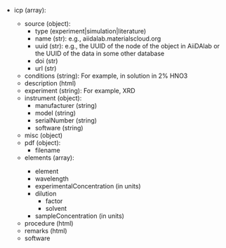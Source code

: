 - icp (array<object>):
  - source (object):
    - type (experiment|simulation|literature)
    - name (str): e.g., aiidalab.materialscloud.org
    - uuid (str): e.g., the UUID of the node of the object in AiiDAlab or the UUID of the data in some other database
    - doi (str)
    - url (str)
  - conditions (string): For example, in solution in 2% HNO3
  - description (html)
  - experiment (string): For example, XRD
  - instrument (object):
    - manufacturer (string)
    - model (string)
    - serialNumber (string)
    - software (string)
  - misc (object)
  - pdf (object):
    - filename
  - elements (array<object>):
    - element
    - wavelength
    - experimentalConcentration (in units)
    - dilution
      - factor
      - solvent
    - sampleConcentration (in units)
  - procedure (html)
  - remarks (html)
  - software
